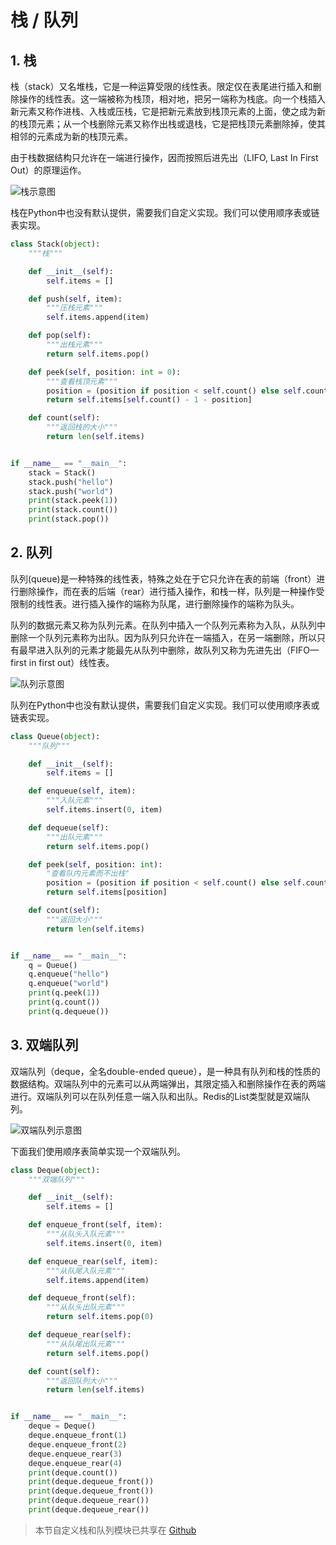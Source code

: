 # 栈 / 队列

## 1. 栈
栈（stack）又名堆栈，它是一种运算受限的线性表。限定仅在表尾进行插入和删除操作的线性表。这一端被称为栈顶，相对地，把另一端称为栈底。向一个栈插入新元素又称作进栈、入栈或压栈，它是把新元素放到栈顶元素的上面，使之成为新的栈顶元素；从一个栈删除元素又称作出栈或退栈，它是把栈顶元素删除掉，使其相邻的元素成为新的栈顶元素。

由于栈数据结构只允许在一端进行操作，因而按照后进先出（LIFO, Last In First Out）的原理运作。

![栈示意图](https://s2.ax1x.com/2020/01/21/1Fn3IH.png)

栈在Python中也没有默认提供，需要我们自定义实现。我们可以使用顺序表或链表实现。

```py
class Stack(object):
    """栈"""

    def __init__(self):
        self.items = []

    def push(self, item):
        """压栈元素"""
        self.items.append(item)

    def pop(self):
        """出栈元素"""
        return self.items.pop()

    def peek(self, position: int = 0):
        """查看栈顶元素"""
        position = (position if position < self.count() else self.count() - 1) if position >= 0 else 0
        return self.items[self.count() - 1 - position]

    def count(self):
        """返回栈的大小"""
        return len(self.items)


if __name__ == "__main__":
    stack = Stack()
    stack.push("hello")
    stack.push("world")
    print(stack.peek(1))
    print(stack.count())
    print(stack.pop())
```

## 2. 队列
队列(queue)是一种特殊的线性表，特殊之处在于它只允许在表的前端（front）进行删除操作，而在表的后端（rear）进行插入操作，和栈一样，队列是一种操作受限制的线性表。进行插入操作的端称为队尾，进行删除操作的端称为队头。

队列的数据元素又称为队列元素。在队列中插入一个队列元素称为入队，从队列中删除一个队列元素称为出队。因为队列只允许在一端插入，在另一端删除，所以只有最早进入队列的元素才能最先从队列中删除，故队列又称为先进先出（FIFO—first in first out）线性表。

![队列示意图](https://s2.ax1x.com/2020/01/19/1CYxAK.jpg)

队列在Python中也没有默认提供，需要我们自定义实现。我们可以使用顺序表或链表实现。

```py
class Queue(object):
    """队列"""

    def __init__(self):
        self.items = []

    def enqueue(self, item):
        """入队元素"""
        self.items.insert(0, item)

    def dequeue(self):
        """出队元素"""
        return self.items.pop()

    def peek(self, position: int):
        "查看队内元素而不出栈"
        position = (position if position < self.count() else self.count() - 1) if position >= 0 else 0
        return self.items[position]

    def count(self):
        """返回大小"""
        return len(self.items)


if __name__ == "__main__":
    q = Queue()
    q.enqueue("hello")
    q.enqueue("world")
    print(q.peek(1))
    print(q.count())
    print(q.dequeue())
```

## 3. 双端队列

双端队列（deque，全名double-ended queue），是一种具有队列和栈的性质的数据结构。双端队列中的元素可以从两端弹出，其限定插入和删除操作在表的两端进行。双端队列可以在队列任意一端入队和出队。Redis的List类型就是双端队列。

![双端队列示意图](https://s2.ax1x.com/2020/01/19/1CuXin.jpg)

下面我们使用顺序表简单实现一个双端队列。

```py
class Deque(object):
    """双端队列"""

    def __init__(self):
        self.items = []

    def enqueue_front(self, item):
        """从队头入队元素"""
        self.items.insert(0, item)

    def enqueue_rear(self, item):
        """从队尾入队元素"""
        self.items.append(item)

    def dequeue_front(self):
        """从队头出队元素"""
        return self.items.pop(0)

    def dequeue_rear(self):
        """从队尾出队元素"""
        return self.items.pop()

    def count(self):
        """返回队列大小"""
        return len(self.items)


if __name__ == "__main__":
    deque = Deque()
    deque.enqueue_front(1)
    deque.enqueue_front(2)
    deque.enqueue_rear(3)
    deque.enqueue_rear(4)
    print(deque.count())
    print(deque.dequeue_front())
    print(deque.dequeue_front())
    print(deque.dequeue_rear())
    print(deque.dequeue_rear())

```

> 本节自定义栈和队列模块已共享在 [Github](https://github.com/colin-chang/pythonstructure)